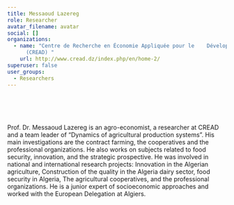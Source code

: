 ```yaml
---
title: Messaoud Lazereg
role: Researcher
avatar_filename: avatar
social: []
organizations:
  - name: "Centre de Recherche en Économie Appliquée pour le    Développement
      (CREAD) "
    url: http://www.cread.dz/index.php/en/home-2/
superuser: false
user_groups:
  - Researchers
---
```

<br />
<br />
<br />
<br />
Prof. Dr. Messaoud Lazereg is an agro-economist, a researcher at CREAD and a team leader of “Dynamics of agricultural production systems”. His main investigations are the contract farming, the cooperatives and the professional organizations. He also works on subjects related to food security, innovation, and the strategic prospective. He was involved in national and international research projects: Innovation in the Algerian agriculture, Construction of the quality in the Algeria dairy sector, food security in Algeria, The agricultural cooperatives, and the professional organizations. He is a junior expert of socioeconomic approaches and worked with the European Delegation at Algiers.
